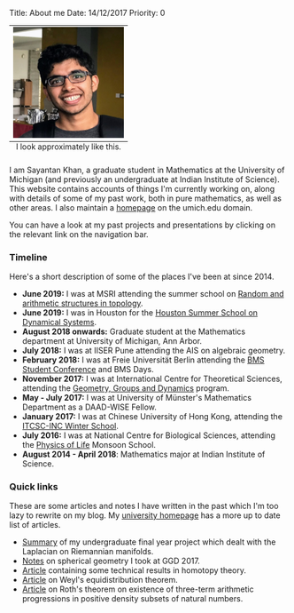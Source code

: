 Title: About me
Date: 14/12/2017
Priority: 0

<table class="image">
<caption align="bottom">I look approximately like this.</caption>
<tr><td><img src="../images/photo.jpg" alt="drawing" width="200"/></td></tr>
</table>

 I am Sayantan Khan, a graduate student in Mathematics at the University of Michigan (and previously
 an undergraduate at Indian Institute of Science).  This website contains accounts of things I'm
 currently working on, along with details of some of my past work, both in pure mathematics, as well
 as other areas. I also maintain a [homepage](http://www-personal.umich.edu/~saykhan/) on the
 umich.edu domain.

You can have a look at my past projects and presentations by clicking on the
 relevant link on the navigation bar.

### Timeline
Here's a short description of some of the places I've been at since 2014.

- **June 2019:** I was at MSRI attending the summer school on [Random and arithmetic structures in
  topology](https://www.msri.org/summer_schools/853).
- **June 2019:** I was in Houston for the [Houston Summer School on Dynamical
  Systems](https://www.math.uh.edu/dynamics/school/school2019/).
- **August 2018 onwards:** Graduate student at the Mathematics department at University
of Michigan, Ann Arbor.
- **July 2018:** I was at IISER Pune attending the AIS on algebraic geometry.
- **February 2018:** I was at Freie Universität Berlin attending the [BMS Student
Conference](https://bmsstudconf.github.io/2018/index.html) and BMS Days.
- **November 2017:** I was at International Centre for Theoretical Sciences,
attending the [Geometry, Groups and
Dynamics](https://www.icts.res.in/program/ggd2017) program.
- **May - July 2017:** I was at University of Münster's Mathematics Department
as a DAAD-WISE Fellow.
- **January 2017:** I was at Chinese University of Hong Kong, attending the
[ITCSC-INC Winter School](http://www.itcsc.cuhk.edu.hk/Winter_School/Winter_School_2017/index.html).
- **July 2016:** I was at National Centre for Biological Sciences, attending
the [Physics of Life](https://theory.ncbs.res.in/physlife2016) Monsoon School.
- **August 2014 - April 2018**: Mathematics major at Indian Institute of Science.

### Quick links

These are some articles and notes I have written in the past which I'm too lazy to rewrite on my
blog. My [university homepage](http://www-personal.umich.edu/~saykhan/#notes) has a more up to date
list of articles.

- [Summary](pdfs/thesis_summary/thesis-summary.pdf) of my undergraduate final year project
which dealt with the Laplacian on Riemannian manifolds.
- [Notes](pdfs/ggd_notes/spherical_geometry.pdf) on spherical geometry I took
at GGD 2017.
- [Article](pdfs/articles/technical_results.pdf) containing some
  technical results in homotopy theory.
- [Article](pdfs/articles/weyls.pdf) on Weyl's equidistribution theorem.
- [Article](pdfs/articles/roths.pdf) on Roth's theorem on existence of
  three-term arithmetic progressions in positive density subsets of natural
  numbers.

